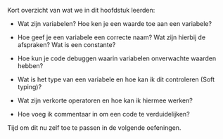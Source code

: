 Kort overzicht van wat we in dit hoofdstuk leerden:

-   Wat zijn variabelen? Hoe ken je een waarde toe aan een variabele?

-   Hoe geef je een variabele een correcte naam? Wat zijn hierbij de afspraken? Wat is een constante?

-   Hoe kun je code debuggen waarin variabelen onverwachte waarden hebben?

-   Wat is het type van een variabele en hoe kan ik dit controleren (Soft typing)?

-   Wat zijn verkorte operatoren en hoe kan ik hiermee werken?

-   Hoe voeg ik commentaar in om een code te verduidelijken?

Tijd om dit nu zelf toe te passen in de volgende oefeningen.